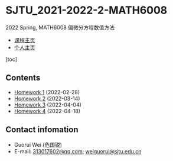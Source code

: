 # SJTU_2021-2022-2-MATH6008

2022 Spring, MATH6008 偏微分方程数值方法

- [课程主页](https://grwei.github.io/SJTU_2021-2022-2-MATH6008/)
- [个人主页](https://grwei.github.io/)

[toc]

## Contents

- [Homework 1](https://grwei.github.io/SJTU_2021-2022-2-MATH6008/hw1_危国锐_120034910021.pdf) (2022-02-28)
- [Homework 2](https://grwei.github.io/SJTU_2021-2022-2-MATH6008/hw2_危国锐_120034910021.pdf) (2022-03-14)
- [Homework 3](https://grwei.github.io/SJTU_2021-2022-2-MATH6008/hw3_危国锐_120034910021.pdf) (2022-04-04)
- [Homework 4](https://grwei.github.io/SJTU_2021-2022-2-MATH6008/hw4_危国锐_120034910021.pdf) (2022-04-18)

## Contact infomation

- Guorui Wei (危国锐)
- E-mail: 313017602@qq.com; weiguorui@sjtu.edu.cn
